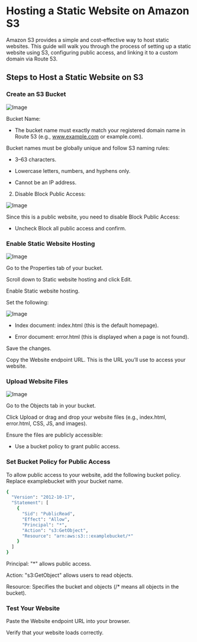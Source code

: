 # Hosting a Static Website on Amazon S3

Amazon S3 provides a simple and cost-effective way to host static websites. This guide will walk you through the process of setting up a static website using S3, configuring public access, and linking it to a custom domain via Route 53.

## Steps to Host a Static Website on S3

### Create an S3 Bucket

![Image](https://github.com/user-attachments/assets/519786eb-8149-4e3f-80e6-fb06478f582c)

Bucket Name:

- The bucket name must exactly match your registered domain name in Route 53 (e.g., www.example.com or example.com).

Bucket names must be globally unique and follow S3 naming rules:

- 3–63 characters.

- Lowercase letters, numbers, and hyphens only.

- Cannot be an IP address.

2. Disable Block Public Access:

![Image](https://github.com/user-attachments/assets/0b7fbeea-85e8-4e77-9d76-376c82bddf24)

Since this is a public website, you need to disable Block Public Access:

- Uncheck Block all public access and confirm.


### Enable Static Website Hosting

![Image](https://github.com/user-attachments/assets/6c103c62-77dd-49c5-9943-20379b33db12)

Go to the Properties tab of your bucket.

Scroll down to Static website hosting and click Edit.

Enable Static website hosting.

Set the following:

![Image](https://github.com/user-attachments/assets/7498c36c-9f6f-4f64-bfbc-458f51e9486b)

- Index document: index.html (this is the default homepage).

- Error document: error.html (this is displayed when a page is not found).

Save the changes.

Copy the Website endpoint URL. This is the URL you’ll use to access your website.


### Upload Website Files

![Image](https://github.com/user-attachments/assets/14215513-d2b9-42ed-84cb-73f6fa5f25b5)

Go to the Objects tab in your bucket.

Click Upload or drag and drop your website files (e.g., index.html, error.html, CSS, JS, and images).

Ensure the files are publicly accessible:

- Use a bucket policy to grant public access.


### Set Bucket Policy for Public Access

To allow public access to your website, add the following bucket policy. Replace examplebucket with your bucket name.

```bash
{
  "Version": "2012-10-17",
  "Statement": [
    {
      "Sid": "PublicRead",
      "Effect": "Allow",
      "Principal": "*",
      "Action": "s3:GetObject",
      "Resource": "arn:aws:s3:::examplebucket/*"
    }
  ]
}
```

Principal: "*" allows public access.

Action: "s3:GetObject" allows users to read objects.

Resource: Specifies the bucket and objects (/* means all objects in the bucket).


### Test Your Website

Paste the Website endpoint URL into your browser.

Verify that your website loads correctly.









   
